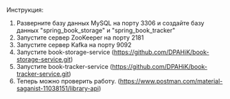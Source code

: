 Инструкция:
1) Разверните базу данных MySQL на порту 3306 и создайте базу данных "spring_book_storage" и "spring_book_tracker"
2) Запустите сервер ZooKeeper на порту 2181
3) Запустите сервер Kafka на порту 9092
4) Запустите book-storage-service (https://github.com/DPAHiK/book-storage-service.git)
5) Запустите book-tracker-service (https://github.com/DPAHiK/book-tracker-service.git)
6) Теперь можно проверить работу. (https://www.postman.com/material-saganist-11038151/library-api)

